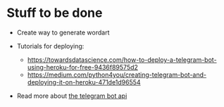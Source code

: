 # Stuff to be done

- Create way to generate wordart 

- Tutorials for deploying:
    - https://towardsdatascience.com/how-to-deploy-a-telegram-bot-using-heroku-for-free-9436f89575d2
    - https://medium.com/python4you/creating-telegram-bot-and-deploying-it-on-heroku-471de1d96554
    
- Read more about [the telegram bot api](https://github.com/python-telegram-bot/python-telegram-bot)